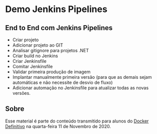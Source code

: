 # Demo Jenkins Pipelines

## End to End com Jenkins Pipelines

* Criar projeto
* Adicionar projeto ao GIT
* Analisar gitignore para projetos .NET
* Criar build no Jenkins
* Criar Jenkinsfile
* Comitar Jenkinsfile
* Validar primeira produção de imagem
* Implantar manualmente primeira versão (para que as demais sejam automáticas e não necessite de desvio de fluxo)
* Adicionar automação no Jenkinsfile para atualizar todas as novas versões.

## Sobre

Esse material é parte do conteúdo transmitido para alunos do [Docker Definitivo](https://dockerdefinitivo.com) na quarta-feira 11 de Novembro de 2020.

